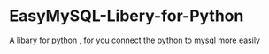 # EasyMySQL-Libery-for-Python
A libary for python , for you connect the python to mysql  more easily
